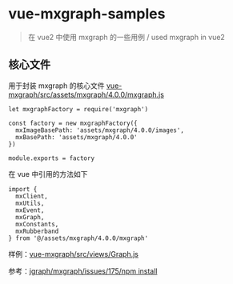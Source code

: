 # vue-mxgraph-samples
> 在 vue2 中使用 mxgraph 的一些用例 / used mxgraph in vue2

## 核心文件
用于封装 mxgraph 的核心文件 [vue-mxgraph/src/assets/mxgraph/4.0.0/mxgraph.js](vue-mxgraph/src/assets/mxgraph/4.0.0/mxgraph.js)

```
let mxgraphFactory = require('mxgraph')

const factory = new mxgraphFactory({
  mxImageBasePath: 'assets/mxgraph/4.0.0/images',
  mxBasePath: 'assets/mxgraph/4.0.0'
})

module.exports = factory
```
在 vue 中引用的方法如下
```
import {
  mxClient,
  mxUtils,
  mxEvent,
  mxGraph,
  mxConstants,
  mxRubberband
} from '@/assets/mxgraph/4.0.0/mxgraph'
```
样例：[vue-mxgraph/src/views/Graph.js](vue-mxgraph/src/views/Graph.js)

参考：[jgraph/mxgraph/issues/175/npm install](https://github.com/jgraph/mxgraph/issues/175)
